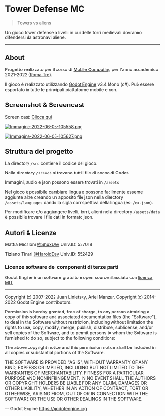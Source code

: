 # Tower Defense MC 
> Towers vs aliens

Un gioco tower defense a livelli in cui delle torri medievali dovranno difendersi da astronavi aliene.

---

## About
Progetto realizzato per il corso di [Mobile Computing](https://fmilicchio.bitbucket.io/pages/mobile2021-2022.html) per l'anno accademico 2021-2022 ([Roma Tre](https://www.uniroma3.it/)). 

Il gioco è realizzato utilizzando [Godot Engine](https://godotengine.org/) v3.4 Mono (c#). Può essere esportato in tutte le principali piattaforme mobile e non.

## Screenshot & Screencast
Screen cast: [Clicca qui](https://mega.nz/file/tGVFwDiD#XYFeUxwWv5nSVLPl95HFBf_NN7zs69HT9uvUdkE1COE)

[![Immagine-2022-06-05-105558.png](https://i.postimg.cc/J7k9tqLs/Immagine-2022-06-05-105558.png)](https://postimg.cc/c6dDbf6W)


[![Immagine-2022-06-05-105627.png](https://i.postimg.cc/WpgHs1Gr/Immagine-2022-06-05-105627.png)](https://postimg.cc/14RHHPY5)

## Struttura del progetto
La directory `/src` contiene il codice del gioco.

Nella directory `/scenes` si trovano tutti i file di scena di Godot.

Immagini, audio e json possono essere trovati in `/assets`

Nel gioco è possibile cambiare lingua e possono facilmente esserne aggiunte altre creando un apposito file json nella directory `/assets/languages` dando la sigla corrispettiva della lingua (es: `/en.json`).

Per modificare e/o aggiungere livelli, torri, alieni nella directory `/assets/data` è possibile trovare i file dati in formato json.


## Autori & Licenze
Mattia Micaloni [@ShuxDev](https://gitlab.com/ShuxDev) Univ.ID: 537018

Tiziano Tinari [@HaroldDev](https://gitlab.com/HaroldDev) Univ.ID: 552429

### Licenze software dei componenti di terze parti

Godot Engine è un software gratuito e open source rilasciato con [licenza MIT](https://godotengine.org/license)

---

Copyright (c) 2007-2022 Juan Linietsky, Ariel Manzur.
Copyright (c) 2014-2022 Godot Engine contributors.

Permission is hereby granted, free of charge, to any person obtaining a copy
of this software and associated documentation files (the "Software"), to deal
in the Software without restriction, including without limitation the rights
to use, copy, modify, merge, publish, distribute, sublicense, and/or sell
copies of the Software, and to permit persons to whom the Software is
furnished to do so, subject to the following conditions:

The above copyright notice and this permission notice shall be included in all
copies or substantial portions of the Software.

THE SOFTWARE IS PROVIDED "AS IS", WITHOUT WARRANTY OF ANY KIND, EXPRESS OR
IMPLIED, INCLUDING BUT NOT LIMITED TO THE WARRANTIES OF MERCHANTABILITY,
FITNESS FOR A PARTICULAR PURPOSE AND NONINFRINGEMENT. IN NO EVENT SHALL THE
AUTHORS OR COPYRIGHT HOLDERS BE LIABLE FOR ANY CLAIM, DAMAGES OR OTHER
LIABILITY, WHETHER IN AN ACTION OF CONTRACT, TORT OR OTHERWISE, ARISING FROM,
OUT OF OR IN CONNECTION WITH THE SOFTWARE OR THE USE OR OTHER DEALINGS IN THE
SOFTWARE.

-- Godot Engine <https://godotengine.org>